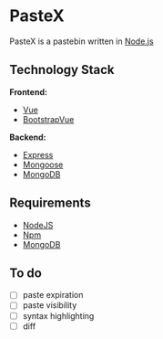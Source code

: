 # PasteX
PasteX is a pastebin written in [Node.js](https://nodejs.org/en/)

## Technology Stack

**Frontend:**

- [Vue](https://vuejs.org/) 
- [BootstrapVue](https://bootstrap-vue.org/)


**Backend:**

- [Express](https://expressjs.com/)
- [Mongoose](https://mongoosejs.com/)
- [MongoDB](https://www.mongodb.com/)

## Requirements

- [NodeJS](https://nodejs.org/en/)
- [Npm](https://www.npmjs.com/)
- [MongoDB](https://www.mongodb.com/)

## To do

- [ ] paste expiration
- [ ] paste visibility
- [ ] syntax highlighting
- [ ] diff